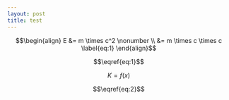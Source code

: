 ```yaml
---
layout: post
title: test
---
```



$$\begin{align}
E &= m \times c^2 \nonumber \\ &= m \times c \times c \label{eq:1}
\end{align}$$

$$\eqref{eq:1}$$

$$\begin{equation}
K = f(x)
\end{equation}$$

$$\eqref{eq:2}$$